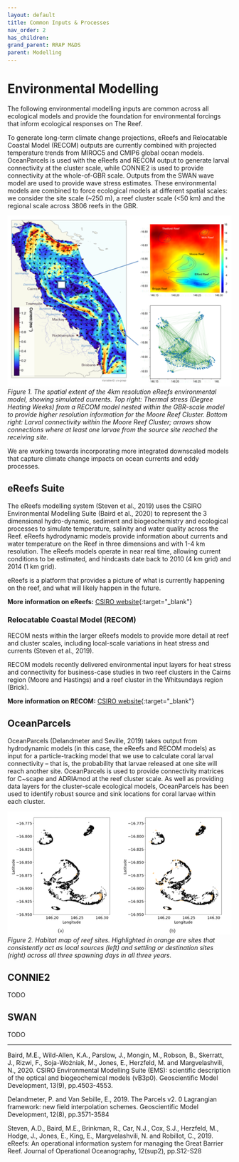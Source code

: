 ```yaml
---
layout: default
title: Common Inputs & Processes
nav_order: 2
has_children: 
grand_parent: RRAP M&DS
parent: Modelling
---
```


# Environmental Modelling

The following environmental modelling inputs are common across all ecological models and provide the foundation for environmental forcings that inform ecological responses on The Reef.

To generate long-term climate change projections, eReefs and Relocatable Coastal Model (RECOM) outputs are currently combined with projected temperature trends from MIROC5 and CMIP6 global ocean models. 
OceanParcels is used with the eReefs and RECOM output to generate larval connectivity at the cluster scale, while CONNIE2 is used to provide connectivity at the whole-of-GBR scale. Outputs from the SWAN wave model are used to provide wave stress estimates. These environmental models are combined to force ecological models at different spatial scales: we consider the site scale (~250 m), a reef cluster scale (<50 km) and the regional scale across 3806 reefs in the GBR.

![Figure1](../../assets/images/modelling/common_inputs_figure_1.png)
*Figure 1. The spatial extent of the 4km resolution eReefs environmental model, showing simulated currents. Top right: Thermal stress (Degree Heating Weeks) from a RECOM model nested within the GBR-scale model to provide higher resolution information for the Moore Reef Cluster. Bottom right: Larval connectivity within the Moore Reef Cluster; arrows show connections where at least one larvae from the source site reached the receiving site.*

We are working towards incorporating more integrated downscaled models that capture climate change impacts on ocean currents and eddy processes.

## eReefs Suite

The eReefs modelling system (Steven et al., 2019) uses the CSIRO Environmental Modelling Suite (Baird et al., 2020) to represent the 3 dimensional hydro-dynamic, sediment and biogeochemistry and ecological processes to simulate temperature, salinity and water quality across the Reef. eReefs hydrodynamic models provide information about currents and water temperature on the Reef in three dimensions and with 1-4 km resolution. ​The eReefs models operate in near real time, allowing current conditions to be estimated, and hindcasts date back to 2010 (4 km grid) and 2014 (1 km grid).

eReefs is a platform that provides a picture of what is currently happening on the reef, and what will likely happen in the future.

**More information on eReefs:** [CSIRO website](https://research.csiro.au/ereefs/){:target="\_blank"}

### Relocatable Coastal Model (RECOM)

RECOM nests within the larger eReefs models to provide more detail at reef and cluster scales, including local-scale variations in heat stress and currents (Steven et al., 2019).

RECOM models recently delivered environmental input layers for heat stress and connectivity for business-case studies in two reef clusters in the Cairns region (Moore and Hastings) and a reef cluster in the Whitsundays region (Brick).

**More information on RECOM:** [CSIRO website](https://research.csiro.au/ereefs/models/models-about/recom/){:target="\_blank"}

## OceanParcels

OceanParcels (Delandmeter and Seville, 2019) takes output from hydrodynamic models (in this case, the eReefs and RECOM models) as input for a particle-tracking model that we use to calculate coral larval connectivity – that is, the probability that larvae released at one site will reach another site. OceanParcels is used to provide connectivity matrices for C~scape and ADRIAmod at the reef cluster scale. As well as providing data layers for the cluster-scale ecological models, OceanParcels has been used to identify robust source and sink locations for coral larvae within each cluster. 

![Figure2](../../assets/images/modelling/common_inputs_figure_2.png)
*Figure 2. Habitat map of reef sites. Highlighted in orange are sites that consistently act as local sources (left) and settling or destination sites (right) across all three spawning days in all three years.*

## CONNIE2
TODO

## SWAN
TODO
___
Baird, M.E., Wild-Allen, K.A., Parslow, J., Mongin, M., Robson, B., Skerratt, J., Rizwi, F., Soja-Woźniak, M., 
Jones, E., Herzfeld, M. and Margvelashvili, N., 2020. CSIRO Environmental Modelling Suite (EMS): scientific 
description of the optical and biogeochemical models (vB3p0). Geoscientific Model Development, 13(9), 
pp.4503-4553.

Delandmeter, P. and Van Sebille, E., 2019. The Parcels v2. 0 Lagrangian framework: new field interpolation 
schemes. Geoscientific Model Development, 12(8), pp.3571-3584

Steven, A.D., Baird, M.E., Brinkman, R., Car, N.J., Cox, S.J., Herzfeld, M., Hodge, J., Jones, E., King, E., 
Margvelashvili, N. and Robillot, C., 2019. eReefs: An operational information system for managing the Great 
Barrier Reef. Journal of Operational Oceanography, 12(sup2), pp.S12-S28